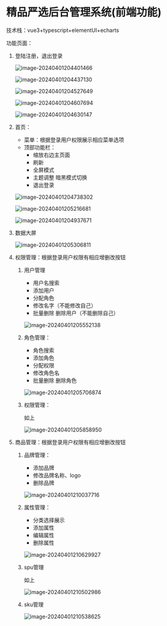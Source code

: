 # 精品严选后台管理系统(前端功能)
技术栈：vue3+typescript+elementUI+echarts

功能页面：

1. 登陆注册，退出登录

    ![image-20240401204401466](https://s2.loli.net/2024/04/01/lxdIPEZ1v3MzuLc.png)

    ![image-20240401204437130](https://s2.loli.net/2024/04/01/sRSJdXWgk2H5QZC.png)

    ![image-20240401204527649](https://s2.loli.net/2024/04/01/6fialvLbN5se3OD.png)

    ![image-20240401204607694](https://s2.loli.net/2024/04/01/svnUwJjLl7uYQEd.png)

    ![image-20240401204630147](https://s2.loli.net/2024/04/01/rPQ5R7lTathCyNe.png)

2. 首页：
   - 菜单：根据登录用户权限展示相应菜单选项
   - 顶部功能栏：
       - 缩放右边主页面 
       - 刷新 
       - 全屏模式 
       - 主题调整 暗黑模式切换
       - 退出登录
   
   ![image-20240401204738302](https://s2.loli.net/2024/04/01/us84natmpXN3U5G.png)
   
   ![image-20240401205216681](https://s2.loli.net/2024/04/01/s6DAVSYLhpOZEXk.png)
   
   ![image-20240401204937671](https://s2.loli.net/2024/04/01/5lvzkeL6KjMuaxG.png)
   
3. 数据大屏

    ![image-20240401205306811](https://s2.loli.net/2024/04/01/2mQA31c9EbpPFYj.png)

4. 权限管理：根据登录用户权限有相应增删改按钮
   1. 用户管理
   
       - 用户名搜索
       - 添加用户 
       - 分配角色 
       - 修改名字（不能修改自己）
       - 批量删除 删除用户（不能删除自己）
   
       ![image-20240401205552138](https://s2.loli.net/2024/04/01/P47yFsJACqzVxXn.png)
   
   2. 角色管理：
   
       - 角色搜索
       - 添加角色
       - 分配权限
       - 修改角色名
       - 批量删除 删除角色
   
       ![image-20240401205706874](https://s2.loli.net/2024/04/01/qbXeQBHEPkDz5WJ.png)
   
   3. 权限管理：
   
       如上
   
       ![image-20240401205858950](https://s2.loli.net/2024/04/01/LjseunOZUcakV1H.png)
   
5. 商品管理：根据登录用户权限有相应增删改按钮
   1. 品牌管理：
   
       - 添加品牌
       - 修改品牌名称、logo
       - 删除品牌
   
       ![image-20240401210037716](https://s2.loli.net/2024/04/01/PzrwqNHWMmIFDR5.png)
   
   2. 属性管理：
   
       - 分类选择展示
       - 添加属性
       - 编辑属性
       - 删除属性
   
       ![image-20240401210629927](https://s2.loli.net/2024/04/01/ETWBOauiFo6tvq4.png)
   
   3. spu管理
   
       如上
   
       ![image-20240401210502986](https://s2.loli.net/2024/04/01/R12YZMyBupAhwsK.png)
   
   4. sku管理
   
       ![image-20240401210538625](https://s2.loli.net/2024/04/01/eJOnaIxYEg3QFoN.png)

